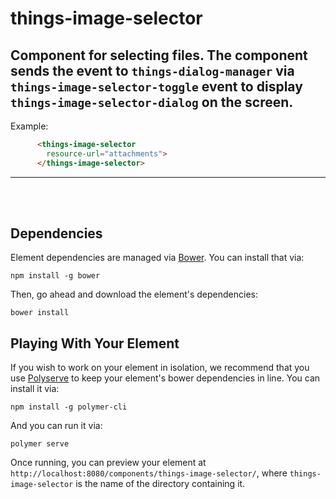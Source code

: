 # things-image-selector

## Component for selecting files. The component sends the event to `things-dialog-manager` via `things-image-selector-toggle` event to display `things-image-selector-dialog` on the screen.

Example:

```html
      <things-image-selector
        resource-url="attachments">
      </things-image-selector>
```

*****
</br></br>


## Dependencies

Element dependencies are managed via [Bower](http://bower.io/). You can install that via:

    npm install -g bower

Then, go ahead and download the element's dependencies:

    bower install

## Playing With Your Element

If you wish to work on your element in isolation, we recommend that you use
[Polyserve](https://github.com/PolymerLabs/polyserve) to keep your element's
bower dependencies in line. You can install it via:

    npm install -g polymer-cli

And you can run it via:

    polymer serve

Once running, you can preview your element at
`http://localhost:8080/components/things-image-selector/`, where `things-image-selector` is the name of the directory containing it.
